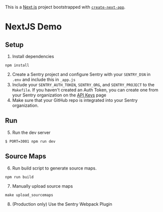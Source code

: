 This is a [Next.js](https://nextjs.org/) project bootstrapped with [`create-next-app`](https://github.com/zeit/next.js/tree/canary/packages/create-next-app).

# NextJS Demo

## Setup

1. Install dependencies
```
npm install
```

2. Create a Sentry project and configure Sentry with your `SENTRY_DSN` in `.env` and include this in `_app.js`
3. Include your `SENTRY_AUTH_TOKEN`, `SENTRY_ORG`, and `SENTRY_PROJECT` to the `Makefile`. If you haven't created an Auth Token, you can create one from your Sentry organization on the [API Keys](https://sentry.io/settings/account/api/auth-tokens/) page 
4. Make sure that your GitHub repo is integrated into your Sentry organization.

## Run
5. Run the dev server
```
$ PORT=3001 npm run dev
```

## Source Maps
6. Run build script to generate source maps. 
```
npm run build
```

7. Manually upload source maps
```
make upload_sourcemaps
```

8. (Production only) Use the Sentry Webpack Plugin


